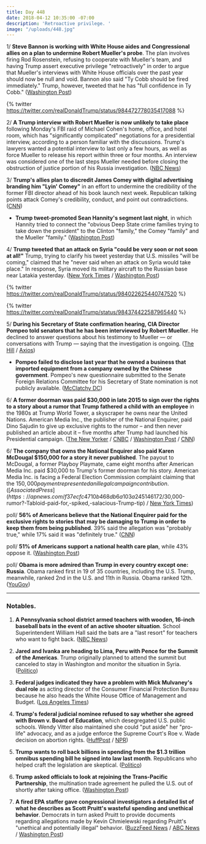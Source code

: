 ```yaml
---
title: Day 448
date: 2018-04-12 10:35:00 -07:00
description: 'Retroactive privilege. '
image: "/uploads/448.jpg"
---
```


1/ **Steve Bannon is working with White House aides and Congressional allies on a plan to undermine Robert Mueller's probe**. The plan involves firing Rod Rosenstein, refusing to cooperate with Mueller's team, and having Trump assert executive privilege "retroactively" in order to argue that Mueller's interviews with White House officials over the past year should now be null and void. Bannon also said "Ty Cobb should be fired immediately." Trump, however, tweeted that he has "full confidence in Ty Cobb." ([Washington Post](https://www.washingtonpost.com/politics/bannon-pitches-white-house-on-plan-to-cripple-mueller-probe-and-protect-trump/2018/04/11/1ec5b1b2-3d9f-11e8-a7d1-e4efec6389f0_story.html?utm_term=.fbeab258d83c))

{% twitter https://twitter.com/realDonaldTrump/status/984472778035417088 %}

2/ **A Trump interview with Robert Mueller is now unlikely to take place** following Monday's FBI raid of Michael Cohen's home, office, and hotel room, which has "significantly complicated" negotiations for a presidential interview, according to a person familiar with the discussions. Trump's lawyers wanted a potential interview to last only a few hours, as well as force Mueller to release his report within three or four months. An interview was considered one of the last steps Mueller needed before closing the obstruction of justice portion of his Russia investigation. ([NBC News](https://www.nbcnews.com/politics/donald-trump/trump-mueller-teams-prepare-move-forward-without-presidential-interview-n865421))

3/ **Trump's allies plan to discredit James Comey with digital advertising branding him "Lyin' Comey"** in an effort to undermine the credibility of the former FBI director ahead of his book launch next week. Republican talking points attack Comey's credibility, conduct, and point out contradictions. ([CNN](https://www.cnn.com/2018/04/12/politics/trump-comey-publicity-tour/index.html))

* **Trump tweet-promoted Sean Hannity's segment last night**, in which Hannity tried to connect the "obvious Deep State crime families trying to take down the president" to the Clinton "family," the Comey "family" and the Mueller "family." ([Washington Post](https://www.washingtonpost.com/news/morning-mix/wp/2018/04/12/trump-touts-hannitys-show-on-deep-state-crime-families-led-by-mueller-comey-and-clintons/))

4/ **Trump tweeted that an attack on Syria "could be very soon or not soon at all!"** Trump, trying to clarify his tweet yesterday that U.S. missiles "will be coming," claimed that he "never said when an attack on Syria would take place." In response, Syria moved its military aircraft to the Russian base near Latakia yesterday. ([New York Times](https://www.nytimes.com/2018/04/12/us/politics/trump-syria-attack.html) / [Washington Post](https://www.washingtonpost.com/news/the-fix/wp/2018/04/12/trump-just-confirmed-his-intent-to-bomb-syria-after-sanders-tried-to-walk-back-get-ready-tweet/))

{% twitter https://twitter.com/realDonaldTrump/status/984022625440747520 %}

{% twitter https://twitter.com/realDonaldTrump/status/984374422587965440 %}

5/ **During his Secretary of State confirmation hearing, CIA Director Pompeo told senators that he has been interviewed by Robert Mueller**. He declined to answer questions about his testimony to Mueller — or conversations with Trump — saying that the investigation is ongoing. ([The Hill](http://thehill.com/policy/national-security/382841-pompeo-confirms-he-was-interviewed-by-mueller) / [Axios](https://www.axios.com/pompeo-interview-mueller-fbi-russia-investigation-c14f71fb-0da4-46ad-9985-e3cb4d62ce73.html))

* **Pompeo failed to disclose last year that he owned a business that imported equipment from a company owned by the Chinese government**. Pompeo's new questionnaire submitted to the Senate Foreign Relations Committee for his Secretary of State nomination is not publicly available. ([McClatchy DC](http://www.mcclatchydc.com/news/nation-world/national/article208630194.html))

6/ **A former doorman was paid $30,000 in late 2015 to sign over the rights to a story about a rumor that Trump fathered a child with an employee** in the 1980s at Trump World Tower, a skyscraper he owns near the United Nations. American Media Inc., the publisher of the National Enquirer, paid Dino Sajudin to give up exclusive rights to the rumor – and then never published an article about it – five months after Trump had launched his Presidential campaign. ([The New Yorker](https://www.newyorker.com/news/news-desk/the-national-enquirer-a-donald-trump-rumor-and-another-secret-payment-to-buy-silence-dino-sajudin-david-pecker) / [CNBC](https://www.cnbc.com/2018/04/12/doorman-brokered-30000-tabloid-deal-over-trump-paternity-rumor-reports.html) / [Washington Post](https://www.washingtonpost.com/politics/national-enquirer-paid-second-source-with-embarrassing-trump-rumor/2018/04/12/73ab8d0e-3e59-11e8-a7d1-e4efec6389f0_story.html) / [CNN](http://money.cnn.com/2018/04/12/media/trump-national-enquirer-doorman/index.html))

6/ **The company that owns the National Enquirer also paid Karen McDougal $150,000 for a story it never published**. The payout to McDougal, a former Playboy Playmate, came eight months after American Media Inc. paid $30,000 to Trump's former doorman for his story. American Media Inc. is facing a Federal Election Commission complaint claiming that the $150,000 payment represented an illegal campaign contribution. ([Associated Press](https://apnews.com/f37ecfc4710b468db6a103a245146172/$30,000-rumor?-Tabloid-paid-for,-spiked,-salacious-Trump-tip) / [New York Times](https://www.nytimes.com/2018/04/11/us/politics/trump-national-enquirer-american-media.html))

poll/ **56% of Americans believe that the National Enquirer paid for the exclusive rights to stories that may be damaging to Trump in order to keep them from being published**. 39% said the allegation was "probably true," while 17% said it was "definitely true." ([CNN](http://money.cnn.com/2018/03/02/media/poll-national-enquirer-donald-trump/index.html))

poll/ **51% of Americans support a national health care plan**, while 43% oppose it. ([Washington Post](https://www.washingtonpost.com/news/the-fix/wp/2018/04/12/about-half-of-americans-support-single-payer-health-care/))

poll/ **Obama is more admired than Trump in every country except one: Russia**. Obama ranked first in 19 of 35 countries, including the U.S. Trump, meanwhile, ranked 2nd in the U.S. and 11th in Russia. Obama ranked 12th. ([YouGov](https://today.yougov.com/news/2018/04/11/worlds-most-admired-2018/))

---

### Notables.

1. **A Pennsylvania school district armed teachers with wooden, 16-inch baseball bats in the event of an active shooter situation**. School Superintendent William Hall said the bats are a "last resort" for teachers who want to fight back. ([NBC News](https://www.nbcnews.com/news/us-news/pennsylvania-school-district-gives-teachers-small-baseball-bats-last-resort-n864986))

2. **Jared and Ivanka are heading to Lima, Peru with Pence for the Summit of the Americas**. Trump originally planned to attend the summit but canceled to stay in Washington and monitor the situation in Syria. ([Politico](https://www.politico.com/story/2018/04/11/jared-ivanka-trip-peru-515554))

3. **Federal judges indicated they have a problem with Mick Mulvaney's dual role** as acting director of the Consumer Financial Protection Bureau because he also heads the White House Office of Management and Budget. ([Los Angeles Times](http://www.latimes.com/business/la-fi-cfpb-mulvaney-english-hearing-20180412-story.html))

4. **Trump's federal judicial nominee refused to say whether she agreed with Brown v. Board of Education**, which desegregated U.S. public schools. Wendy Vitter also maintained she could "put aside" her "pro-life" advocacy, and as a judge enforce the Supreme Court's Roe v. Wade decision on abortion rights. ([HuffPost](https://www.huffingtonpost.com/entry/trump-judicial-nominee-segregation-wendy-vitter_us_5acea330e4b064876776a93d) / [NPR](https://www.npr.org/2018/04/11/601323110/wendy-vitter-wife-of-d-c-madam-senator-faces-thorny-hearing-to-be-federal-judge))

5. **Trump wants to roll back billions in spending from the $1.3 trillion omnibus spending bill he signed into law last month**. Republicans who helped craft the legislation are skeptical. ([Politico](https://www.politico.com/story/2018/04/12/trump-congress-trillions-republicans-516856))

6. **Trump asked officials to look at rejoining the Trans-Pacific Partnership**, the multination trade agreement he pulled the U.S. out of shortly after taking office. ([Washington Post](https://www.washingtonpost.com/business/economy/trump-weighs-rejoining-trans-pacific-partnership/2018/04/12/37d59500-3e71-11e8-8d53-eba0ed2371cc_story.html))

7. **A fired EPA staffer gave congressional investigators a detailed list of what he describes as Scott Pruitt's wasteful spending and unethical behavior**. Democrats in turn asked Pruitt to provide documents regarding allegations made by Kevin Chmielewski regarding Pruitt's "unethical and potentially illegal" behavior. ([BuzzFeed News](https://www.buzzfeed.com/zahrahirji/scott-pruitt-kevin-chmielewski) / [ABC News](http://abcnews.go.com/Politics/fired-epa-staffer-tells-democrats-pruitt-directed-spending/story?id=54419225) / [Washington Post](https://www.washingtonpost.com/news/energy-environment/wp/2018/04/12/former-pruitt-aide-alleges-litany-of-wasteful-spending-extravagant-travel-by-epa-chief/))